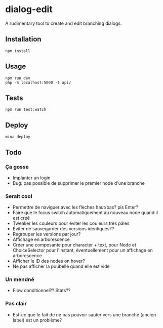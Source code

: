 # dialog-edit

A rudimentary tool to create and edit branching dialogs.

## Installation

```
npm install
```
## Usage

```
npm run dev
php -S localhost:5000 -t api/
```
## Tests

```
npm run test:watch
```

## Deploy

```
mina deploy
```

## Todo

### Ça gosse
- Implanter un login
- Bug: pas possible de supprimer le premier node d'une branche

### Serait cool
- Permettre de naviguer avec les flèches haut/bas? pis Enter?
- Faire que le focus switch automatiquement au nouveau node quand il est créé
- Tweaker les couleurs pour éviter les couleurs très pâles
- Éviter de sauvegarder des versions identiques??
- Regrouper les versions par jour?
- Affichage en arborescence
- Créer une composante pour character + text, pour Node et ChoiceSelector pour l'instant, éventuellement pour un affichage en arborescence
- Afficher le ID des nodes on hover?
- Ne pas afficher la poubelle quand elle est vide

### Un mendné
- Flow conditionnel?? Stats??

### Pas clair
- Est-ce que le fait de ne pas pouvoir sauter vers une branche (ancien label) est un problème?
